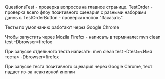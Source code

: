   QuestionsTest - проверка вопросов на главное странице.
  TestOrder - проверка всего флоу позитивного сценария с разными наборами данных.
  TestOrderButton - проверка кнопок "Заказать".

Тесты по умолчанию работают через Google Chrome

Чтобы запустить через Mozila Firefox - написать в терминале: mvn clean test -Dbrowser=firefox

   При запуске отдельного теста написать:  mvn clean test -Dtest=<Имя теста> -Dbrowser=firefox

При запуске теста позитивного сценария через Google Chrome, тест падает из-за неактивной кнопки
